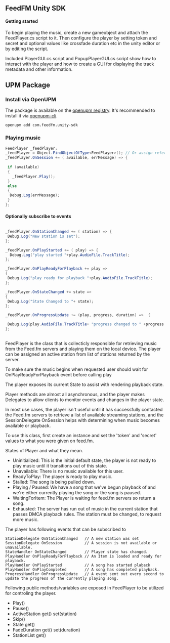 
## FeedFM Unity SDK ##

#### Getting started ####

To begin playing the music, create a new gameobject and attach the FeedPlayer.cs script to it. Then configure the player by setting token and secret and optional values like crossfade duration etc in the unity editor or by editing the script.

Included PlayerGUI.cs script and PopupPlayerGUI.cs script show how to interact with the player and how to create a GUI for displaying the track metadata and other information.

UPM Package
---

### Install via OpenUPM

The package is available on the [openupm registry](https://openupm.com). It's recommended to install it via [openupm-cli](https://github.com/openupm/openupm-cli).

```
openupm add com.feedfm.unity-sdk
```

### Playing music ###

```C#
FeedPlayer _feedPlayer; 
_feedPlayer = Object.FindObjectOfType<FeedPlayer>(); // Or assign reference in the inspector manually
_feedPlayer.OnSession += ( available, errMessage) => {
   
 if (available)
 {
   _feedPlayer.Play();
 }
 else
 {
  Debug.Log(errMessage);
 }
};
```

#### Optionally subscribe to events ###

```C#
    
_feedPlayer.OnStationChanged += ( station) => {
 Debug.Log("New station is set");
};

_feedPlayer.OnPlayStarted += ( play) => {
  Debug.Log("play started "+play.AudioFile.TrackTitle);
};

_feedPlayer.OnPlayReadyForPlayback += play =>
{
 Debug.Log("play ready for playback "+play.AudioFile.TrackTitle);
};

_feedPlayer.OnStateChanged += state =>
{
 Debug.Log("State Changed to "+ state);
};

_feedPlayer.OnProgressUpdate += (play, progress, duration) =>  {

 Debug.Log(play.AudioFile.TrackTitle+ "progress changed to " +progress + " duration " + duration);
};
  
```

FeedPlayer is the class that is collecticly responsible for retrieving music from the Feed.fm servers and playing them on the local device. The player can be assigned an active station from list of stations returned by the server.

To make sure the music begins when requested user should wait for OnPlayReadyForPlayback event before calling play

The player exposes its current State to assist with rendering playback state.

 Player methods are almost all asynchronous, and the player makes Delegates
 to allow clients to monitor events and changes in the player state.

 In most use cases, the player isn't useful until it has successfully contacted the Feed.fm
 servers to retrieve a list of available streaming stations, and the SessionDelegate OnSession
 helps with determining when music becomes available or playback.

 To use this class, first create an instance and set the 'token' and 'secret' values
 to what you were given on feed.fm.

States of Player and what they mean.

- Uninitialized: This is the initial default state, the player is not ready to play music until it transitions out of this state.
- Unavailable: There is no music available for this user.
- ReadyToPlay: The player is ready to play music.
- Stalled: The song is being pulled down.
- Playing / Paused: We have a song that we've begun playback of and we're either currently playing the song or the song is paused.
- WaitingForItem:  The Player is waiting for feed.fm servers so return a song.
- Exhausted: The server has run out of music in the current station that passes DMCA playback rules. The station must be changed, to request more music.
  
The player has following events that can be subscribed to

    StationDelegate OnStationChanged   // A new station was set
    SessionDelegate OnSession          // A session is not available or unavailable. 
    StateHandler OnStateChanged        // Player state has changed. 
    PlayHandler OnPlayReadyForPlayback // An Item is loaded and ready for playback. 
    PlayHandler OnPlayStarted          // A song has started plaback
    PlayHandler OnPlayCompleted        // A song has completed playback. 
    ProgressHandler OnProgressUpdate   // A event sent out every second to update the progress of the currently playing song. 

Following public methods/variables are exposed in FeedPlayer to be utilized for controling the player.

- Play()
- Pause()
- ActiveStation get() set(station)
- Skip()
- State get()
- FadeDuration get() set(duration)
- StationList get()
